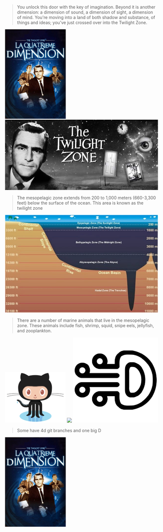 > You unlock this door with the key of imagination. Beyond it is another dimension: a dimension of sound, a dimension of sight, a dimension of mind. You're moving into a land of both shadow and substance, of things and ideas; you've just crossed over into the Twilight Zone.

<img src="La_Quatrieme_Dimension.jpg" width="200px" /> <img src="The_Twilight_Zone.jpg" width="640px" />

> The mesopelagic zone extends from 200 to 1,000 meters (660-3,300 feet) below the surface of the ocean. This area is known as the twilight zone

<img src="The_Mesopelagic_Zone.jpg"/>

> There are a number of marine animals that live in the mesopelagic zone. These animals include fish, shrimp, squid, snipe eels, jellyfish, and zooplankton.

 <img src="Octocat.png" width="200px" /> <img src="https://avatars2.githubusercontent.com/u/59135882?s=460&v=4" width="280px" /> <img src="GithubAvatarRotate.png" width="280px" />

> Some have 4d git branches and one big D

<img src="La_Quatrieme_Dimension.jpg" width="200px" />
